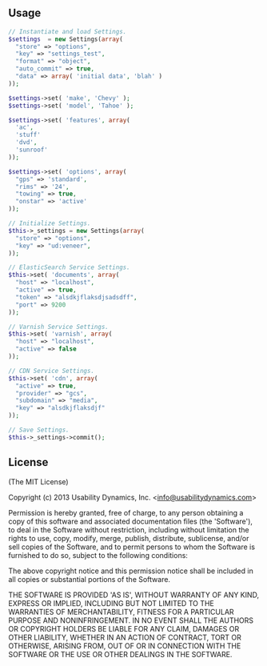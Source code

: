 ## Usage

```php
// Instantiate and load Settings.
$settings  = new Settings(array(
  "store" => "options",
  "key" => "settings_test",
  "format" => "object",
  "auto_commit" => true,
  "data" => array( 'initial data', 'blah' )
));

$settings->set( 'make', 'Chevy' );
$settings->set( 'model', 'Tahoe' );

$settings->set( 'features', array(
  'ac',
  'stuff'
  'dvd',
  'sunroof'
));

$settings->set( 'options', array(
  "gps" => 'standard',
  "rims" => '24',
  "towing" => true,
  "onstar" => 'active'
));
```

```php
// Initialize Settings.
$this->_settings = new Settings(array(
  "store" => "options",
  "key" => "ud:veneer",
));

// ElasticSearch Service Settings.
$this->set( 'documents', array(
  "host" => "localhost",
  "active" => true,
  "token" => "alsdkjflaksdjsadsdff",
  "port" => 9200
));

// Varnish Service Settings.
$this->set( 'varnish', array(
  "host" => "localhost",
  "active" => false
));

// CDN Service Settings.
$this->set( 'cdn', array(
  "active" => true,
  "provider" => "gcs",
  "subdomain" => "media",
  "key" => "alsdkjflaksdjf"
));

// Save Settings.
$this->_settings->commit();
```

## License

(The MIT License)

Copyright (c) 2013 Usability Dynamics, Inc. &lt;info@usabilitydynamics.com&gt;

Permission is hereby granted, free of charge, to any person obtaining
a copy of this software and associated documentation files (the
'Software'), to deal in the Software without restriction, including
without limitation the rights to use, copy, modify, merge, publish,
distribute, sublicense, and/or sell copies of the Software, and to
permit persons to whom the Software is furnished to do so, subject to
the following conditions:

The above copyright notice and this permission notice shall be
included in all copies or substantial portions of the Software.

THE SOFTWARE IS PROVIDED 'AS IS', WITHOUT WARRANTY OF ANY KIND,
EXPRESS OR IMPLIED, INCLUDING BUT NOT LIMITED TO THE WARRANTIES OF
MERCHANTABILITY, FITNESS FOR A PARTICULAR PURPOSE AND NONINFRINGEMENT.
IN NO EVENT SHALL THE AUTHORS OR COPYRIGHT HOLDERS BE LIABLE FOR ANY
CLAIM, DAMAGES OR OTHER LIABILITY, WHETHER IN AN ACTION OF CONTRACT,
TORT OR OTHERWISE, ARISING FROM, OUT OF OR IN CONNECTION WITH THE
SOFTWARE OR THE USE OR OTHER DEALINGS IN THE SOFTWARE.
